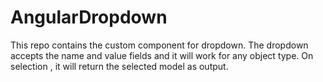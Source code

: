 # AngularDropdown
This repo contains the custom component for dropdown. The dropdown accepts the name and value fields and it will work for any object type. On selection , it will return the selected model as output. 
